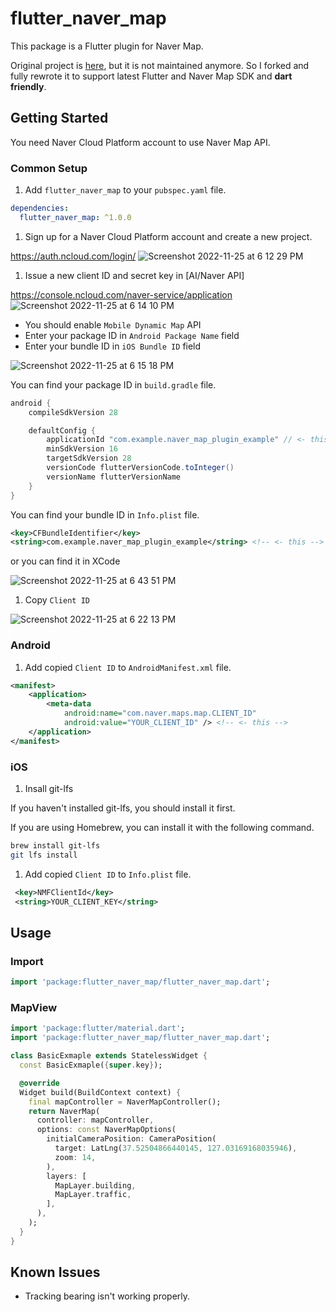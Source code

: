 # flutter_naver_map

This package is a Flutter plugin for Naver Map.

Original project is [here](<https://github.com/LBSTECH/naver_map_plugin>), but it is not maintained anymore.
So I forked and fully rewrote it to support latest Flutter and Naver Map SDK and **dart friendly**.

## Getting Started

You need Naver Cloud Platform account to use Naver Map API.

### Common Setup

1. Add `flutter_naver_map` to your `pubspec.yaml` file.

```yaml
dependencies:
  flutter_naver_map: ^1.0.0
```

1. Sign up for a Naver Cloud Platform account and create a new project.

<https://auth.ncloud.com/login/>
![Screenshot 2022-11-25 at 6 12 29 PM](https://user-images.githubusercontent.com/16171447/203960360-0003da6f-185b-4931-b642-4dd07e29a75b.png)

1. Issue a new client ID and secret key in [AI/Naver API]

<https://console.ncloud.com/naver-service/application>
![Screenshot 2022-11-25 at 6 14 10 PM](https://user-images.githubusercontent.com/16171447/203960450-75c17cec-204e-4bf2-aff6-96b2b623c502.png)

- You should enable `Mobile Dynamic Map` API
- Enter your package ID in `Android Package Name` field
- Enter your bundle ID in `iOS Bundle ID` field

![Screenshot 2022-11-25 at 6 15 18 PM](https://user-images.githubusercontent.com/16171447/203960543-b28abc7a-edd9-4a6e-ba44-1aed2553321e.png)

You can find your package ID in `build.gradle` file.

```groovy
android {
    compileSdkVersion 28

    defaultConfig {
        applicationId "com.example.naver_map_plugin_example" // <- this
        minSdkVersion 16
        targetSdkVersion 28
        versionCode flutterVersionCode.toInteger()
        versionName flutterVersionName
    }
}
```

You can find your bundle ID in `Info.plist` file.

```xml
<key>CFBundleIdentifier</key>
<string>com.example.naver_map_plugin_example</string> <!-- <- this -->
```

or you can find it in XCode

![Screenshot 2022-11-25 at 6 43 51 PM](https://user-images.githubusercontent.com/16171447/203960991-8df1ee9d-1f77-4cc2-a968-9c45f5550966.png)

1. Copy `Client ID`

![Screenshot 2022-11-25 at 6 22 13 PM](https://user-images.githubusercontent.com/16171447/203961030-ca512112-2179-4633-b4c1-9239b095c9d4.png)

### Android

1. Add copied `Client ID` to `AndroidManifest.xml` file.

```xml
<manifest>
    <application>
        <meta-data
            android:name="com.naver.maps.map.CLIENT_ID"
            android:value="YOUR_CLIENT_ID" /> <!-- <- this -->
    </application>
</manifest>
```

### iOS

1. Insall git-lfs

If you haven't installed git-lfs, you should install it first.

If you are using Homebrew, you can install it with the following command.

```bash
brew install git-lfs
git lfs install
```

1. Add copied `Client ID` to `Info.plist` file.

```xml
 <key>NMFClientId</key>
 <string>YOUR_CLIENT_KEY</string>
```

## Usage

### Import

```dart
import 'package:flutter_naver_map/flutter_naver_map.dart';
```

### MapView

```dart
import 'package:flutter/material.dart';
import 'package:flutter_naver_map/flutter_naver_map.dart';

class BasicExmaple extends StatelessWidget {
  const BasicExmaple({super.key});

  @override
  Widget build(BuildContext context) {
    final mapController = NaverMapController();
    return NaverMap(
      controller: mapController,
      options: const NaverMapOptions(
        initialCameraPosition: CameraPosition(
          target: LatLng(37.52504866440145, 127.03169168035946),
          zoom: 14,
        ),
        layers: [
          MapLayer.building,
          MapLayer.traffic,
        ],
      ),
    );
  }
}
```

## Known Issues

- Tracking bearing isn't working properly.
